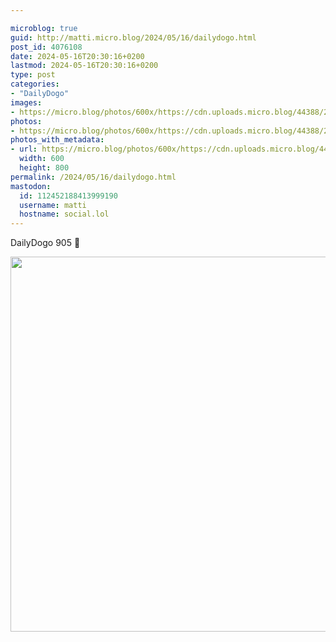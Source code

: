 ```yaml
---

microblog: true
guid: http://matti.micro.blog/2024/05/16/dailydogo.html
post_id: 4076108
date: 2024-05-16T20:30:16+0200
lastmod: 2024-05-16T20:30:16+0200
type: post
categories:
- "DailyDogo"
images:
- https://micro.blog/photos/600x/https://cdn.uploads.micro.blog/44388/2024/b8ad82f3dcd444caba4310b307510b14.jpg
photos:
- https://micro.blog/photos/600x/https://cdn.uploads.micro.blog/44388/2024/b8ad82f3dcd444caba4310b307510b14.jpg
photos_with_metadata:
- url: https://micro.blog/photos/600x/https://cdn.uploads.micro.blog/44388/2024/b8ad82f3dcd444caba4310b307510b14.jpg
  width: 600
  height: 800
permalink: /2024/05/16/dailydogo.html
mastodon:
  id: 112452188413999190
  username: matti
  hostname: social.lol
---
```

DailyDogo 905 🐶

<img src="/media/uploads/2024/b8ad82f3dcd444caba4310b307510b14.jpg" width="600" alt="" />
